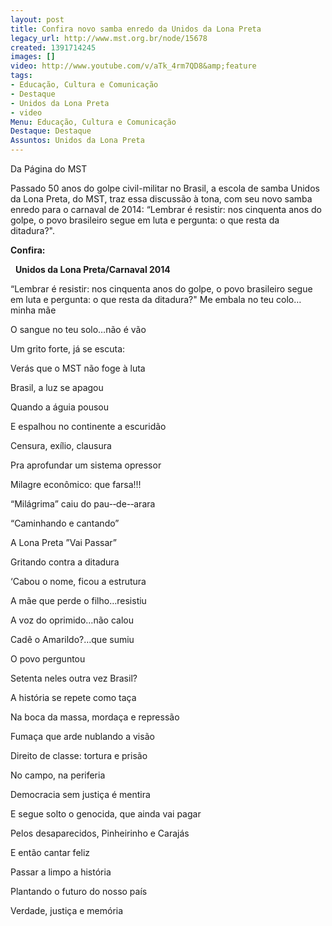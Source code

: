 ```yaml
---
layout: post
title: Confira novo samba enredo da Unidos da Lona Preta
legacy_url: http://www.mst.org.br/node/15678
created: 1391714245
images: []
video: http://www.youtube.com/v/aTk_4rm7QD8&amp;feature
tags:
- Educação, Cultura e Comunicação
- Destaque
- Unidos da Lona Preta
- video
Menu: Educação, Cultura e Comunicação
Destaque: Destaque
Assuntos: Unidos da Lona Preta
---
```



Da Página do MST


Passado 50 anos do golpe civil-militar no Brasil, a escola de samba Unidos da Lona Preta, do MST, traz essa discussão à tona, com seu novo samba enredo para o carnaval de 2014: “Lembrar é resistir: nos cinquenta anos do golpe, o povo brasileiro segue em luta e pergunta: o que resta da ditadura?".

**Confira:**

 
**Unidos da Lona Preta/Carnaval 2014**



“Lembrar é resistir: nos cinquenta anos do golpe, o povo brasileiro segue em luta e pergunta: o que resta da ditadura?"
Me embala no teu colo…minha mãe

O sangue no teu solo…não é vão

Um grito forte, já se escuta:

Verás que o MST não foge à luta


Brasil, a luz se apagou

Quando a águia pousou

E espalhou no continente a escuridão

Censura, exílio, clausura

Pra aprofundar um sistema opressor

Milagre econômico: que farsa!!!

“Milágrima” caiu do pau-­‐de-­‐arara

“Caminhando e cantando”

A Lona Preta ”Vai Passar”

Gritando contra a ditadura

‘Cabou o nome, ficou a estrutura


A mãe que perde o filho…resistiu

A voz do oprimido…não calou

Cadê o Amarildo?…que sumiu

O povo perguntou


Setenta neles outra vez Brasil?

A história se repete como taça

Na boca da massa, mordaça e repressão

Fumaça que arde nublando a visão

Direito de classe: tortura e prisão

No campo, na periferia

Democracia sem justiça é mentira

E segue solto o genocida, que ainda vai pagar

Pelos desaparecidos, Pinheirinho e Carajás


E então cantar feliz

Passar a limpo a história

Plantando o futuro do nosso país

Verdade, justiça e memória
 
 

